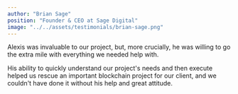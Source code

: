 ```yaml
---
author: "Brian Sage"
position: "Founder & CEO at Sage Digital"
image: "../../assets/testimonials/brian-sage.png"
---
```


Alexis was invaluable to our project, but, more crucially, he was willing to go the extra mile with everything we needed help with.

His ability to quickly understand our project's needs and then execute helped us rescue an important blockchain project for our client, and we couldn't have done it without his help and great attitude.